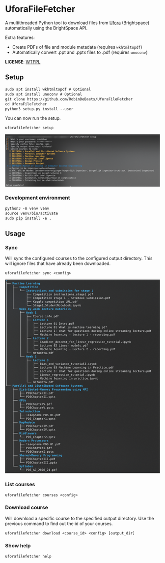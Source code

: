 # UforaFileFetcher

A multithreaded Python tool to download files from [Ufora](https://ufora.ugent.be) (Brightspace) automatically using the BrightSpace API.

Extra features:
- Create PDFs of file and module metadata (requires `wkhtmltopdf`)
- Automatically convert .ppt and .pptx files to .pdf (requires `unoconv`)

**LICENSE**: [WTFPL](https://en.wikipedia.org/wiki/WTFPL)

## Setup
 
```
sudo apt install wkhtmltopdf # Optional
sudo apt install unoconv # Optional
git clone https://github.com/RobinDeBaets/UforaFileFetcher
cd UforaFileFetcher
python3 setup.py install --user
```

You can now run the setup.
```
uforafilefetcher setup
```

![](images/setup.png)

### Development environment

```
python3 -m venv venv
source venv/bin/activate
sudo pip install -e . 
```


## Usage

### Sync

Will sync the configured courses to the configured output directory. This will ignore files that have already been downloaded.

```
uforafilefetcher sync <config>
```

![](images/sync.png)


### List courses


```
uforafilefetcher courses <config>
```

### Download course

Will download a specific course to the specified output directory. Use the previous command to find out the id of your 
courses.

```
uforafilefetcher download <course_id> <config> [output_dir]
```

### Show help

```
uforafilefetcher help
```
